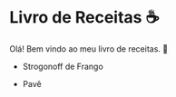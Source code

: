# Livro de Receitas :coffee:

Olá! Bem vindo ao meu livro de receitas. :book:

- Strogonoff de Frango

- Pavê

  

  

